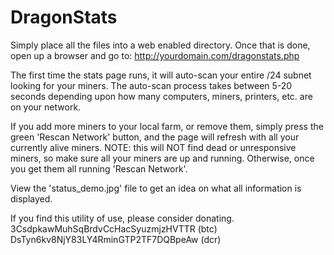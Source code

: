 # DragonStats

Simply place all the files into a web enabled directory.
Once that is done, open up a browser and go to:  http://yourdomain.com/dragonstats.php

The first time the stats page runs, it will auto-scan your entire /24 subnet looking
for your miners.  The auto-scan process takes between 5-20 seconds depending upon how
many computers, miners, printers, etc. are on your network.

If you add more miners to your local farm, or remove them, simply press the green 
'Rescan Network' button, and the page will refresh with all your currently alive miners.
NOTE: this will NOT find dead or unresponsive miners, so make sure all your miners are
up and running.  Otherwise, once you get them all running 'Rescan Network'.

View the 'status_demo.jpg' file to get an idea on what all information is displayed.

If you find this utility of use, please consider donating.
 3CsdpkawMuhSqBrdvCcHacSyuzmjzHVTTR (btc)
 DsTyn6kv8NjY83LY4RminGTP2TF7DQBpeAw (dcr)
 

